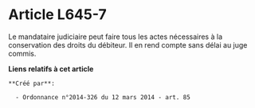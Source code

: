# Article L645-7

Le mandataire judiciaire peut faire tous les actes nécessaires à la conservation des droits du débiteur. Il en rend compte
sans délai au juge commis.

**Liens relatifs à cet article**

	**Créé par**:

	  - Ordonnance n°2014-326 du 12 mars 2014 - art. 85
